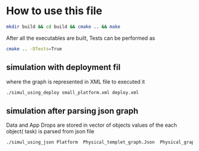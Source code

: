 # How to use this file
```bash
mkdir build && cd build && cmake .. && make
```
After all the executables are built, Tests can be performed as

```bash
cmake .. -DTests=True
```

## simulation with deployment fil
where the graph is represented in XML file to executed it

```bash
./simul_using_deploy small_platform.xml deploy.xml
```


## simulation after parsing json graph
Data and App Drops are stored in vector of objects
values of the each object( task) is parsed from json file

```bash
./simul_using_json Platform  Physical_templet_graph.Json  Physical_graph.Json chunks nb "--log=root.fmt:[%7.6r]%e[%5a]%e%m%n"```


